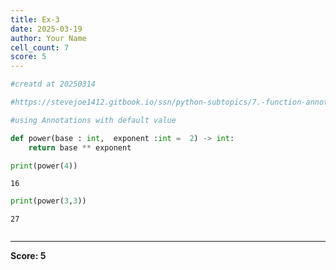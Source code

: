 ```yaml
---
title: Ex-3
date: 2025-03-19
author: Your Name
cell_count: 7
score: 5
---
```


```python
#creatd at 20250314
```


```python
#https://stevejoe1412.gitbook.io/ssn/python-subtopics/7.-function-annotations
```


```python
#using Annotations with default value
```


```python
def power(base : int,  exponent :int =  2) -> int:
    return base ** exponent
```


```python
print(power(4))
```

    16



```python
print(power(3,3))
```

    27



```python

```


---
**Score: 5**